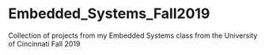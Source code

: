 # Embedded_Systems_Fall2019
Collection of projects from my Embedded Systems class from the University of Cincinnati Fall 2019
